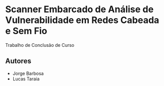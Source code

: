 # Scanner Embarcado de Análise de Vulnerabilidade em Redes Cabeada e Sem Fio
Trabalho de Conclusão de Curso

## Autores

* Jorge Barbosa
* Lucas Taraia
